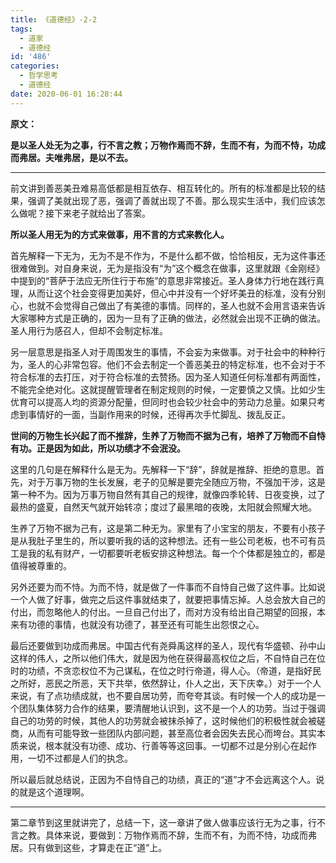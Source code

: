 ```yaml
---
title: 《道德经》-2-2
tags:
  - 道家
  - 道德经
id: '486'
categories:
  - 哲学思考
  - 道德经
date: 2020-06-01 16:28:44
---
```


**原文：**

**是以圣人处无为之事，行不言之教；万物作焉而不辞，生而不有，为而不恃，功成而弗居。夫唯弗居，是以不去。**
<!-- more -->
* * *

前文讲到善恶美丑难易高低都是相互依存、相互转化的。所有的标准都是比较的结果，强调了美就出现了恶，强调了善就出现了不善。那么现实生活中，我们应该怎么做呢？接下来老子就给出了答案。

**所以圣人用无为的方式来做事，用不言的方式来教化人。**

首先解释一下无为，无为不是不作为，不是什么都不做，恰恰相反，无为这件事还很难做到。对自身来说，无为是指没有“为”这个概念在做事，这里就跟《金刚经》中提到的“菩萨于法应无所住行于布施”的意思非常接近。圣人身体力行地在践行真理，从而让这个社会变得更加美好，但心中并没有一个好坏美丑的标准，没有分别心，也就不会觉得自己做出了有美德的事情。同样的，圣人也就不会用言语来告诉大家哪种方式是正确的，因为一旦有了正确的做法，必然就会出现不正确的做法。圣人用行为感召人，但却不会制定标准。

另一层意思是指圣人对于周围发生的事情，不会妄为来做事。对于社会中的种种行为，圣人的心非常包容。他们不会去制定一个善恶美丑的特定标准，也不会对于不符合标准的去打压，对于符合标准的去赞扬。因为圣人知道任何标准都有两面性，不能完全绝对化。这就提醒管理者在制定规则的时候，一定要慎之又慎。比如少生优育可以提高人均的资源分配量，但同时也会较少社会中的劳动力总量。如果只考虑到事情好的一面，当副作用来的时候，还得再次手忙脚乱、拨乱反正。

**世间的万物生长兴起了而不推辞，生养了万物而不据为己有，培养了万物而不自恃有功。正是因为如此，所以功绩才不会泯没。**

这里的几句是在解释什么是无为。先解释一下“辞”，辞就是推辞、拒绝的意思。首先，对于万事万物的生长发展，老子的见解是要完全随应万物，不强加干涉，这是第一种不为。因为万事万物自然有其自己的规律，就像四季轮转、日夜变换，过了最热的盛夏，自然天气就开始转凉；度过了最黑暗的夜晚，太阳就会照耀大地。

生养了万物不据为己有，这是第二种无为。家里有了小宝宝的朋友，不要有小孩子是从我肚子里生的，所以要听我的话的这种想法。还有一些公司老板，也不可有员工是我的私有财产，一切都要听老板安排这种想法。每一个个体都是独立的，都是值得被尊重的。

另外还要为而不恃。为而不恃，就是做了一件事而不自恃自己做了这件事。比如说一个人做了好事，做完之后这件事就结束了，就要把事情忘掉。人总会放大自己的付出，而忽略他人的付出。一旦自己付出了，而对方没有给出自己期望的回报，本来有功德的事情，也就没有功德了，甚至还有可能生出怨恨之心。

最后还要做到功成而弗居。中国古代有尧舜禹这样的圣人，现代有华盛顿、孙中山这样的伟人，之所以他们伟大，就是因为他在获得最高权位之后，不自恃自己在位时的功绩，不贪恋权位不为己谋私，在位之时行帝道，得人心。（帝道，是指好民之所好，恶民之所恶，天下共举，依然辞让，仆人之出，天下庆幸。）对于一个人来说，有了点功绩成就，也不要自居功劳，而夸夸其谈。有时候一个人的成功是一个团队集体努力合作的结果，要清醒地认识到，这不是一个人的功劳。当过于强调自己的功劳的时候，其他人的功劳就会被抹杀掉了，这时候他们的积极性就会被磋商，从而有可能导致一些团队内部问题，甚至高位者会因失去民心而垮台。其实本质来说，根本就没有功德、成功、行善等等这回事。一切都不过是分别心在起作用，一切不过都是人们的执念。

所以最后就总结说，正因为不自恃自己的功绩，真正的“道”才不会远离这个人。说的就是这个道理啊。

* * *

第二章节到这里就讲完了，总结一下，这一章讲了做人做事应该行无为之事，行不言之教。具体来说，要做到：万物作焉而不辞，生而不有，为而不恃，功成而弗居。只有做到这些，才算走在正“道”上。

